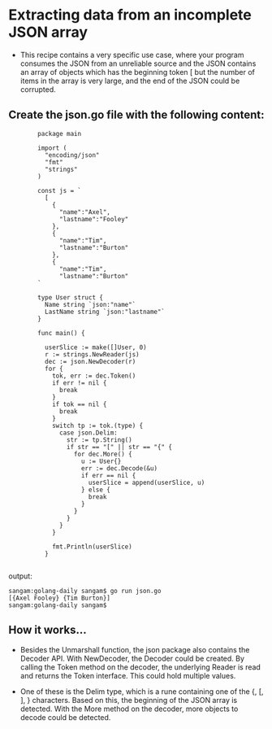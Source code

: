 # Extracting data from an incomplete JSON array

- This recipe contains a very specific use case, where your program consumes the JSON from an unreliable source and the JSON contains an array of objects which has the beginning token 
[ but the number of items in the array is very large, and the end of the JSON could be corrupted.

## Create the json.go file with the following content:
```
        package main

        import (
          "encoding/json"
          "fmt"
          "strings"
        )

        const js = `
          [
            {
              "name":"Axel",
              "lastname":"Fooley"
            },
            {
              "name":"Tim",
              "lastname":"Burton"
            },
            {
              "name":"Tim",
              "lastname":"Burton"
        `

        type User struct {
          Name string `json:"name"`
          LastName string `json:"lastname"`
        }

        func main() {

          userSlice := make([]User, 0)
          r := strings.NewReader(js)
          dec := json.NewDecoder(r)
          for {
            tok, err := dec.Token()
            if err != nil {
              break
            }
            if tok == nil {
              break
            }
            switch tp := tok.(type) {
              case json.Delim:
                str := tp.String()
                if str == "[" || str == "{" {
                  for dec.More() {
                    u := User{}
                    err := dec.Decode(&u)
                    if err == nil {
                      userSlice = append(userSlice, u)
                    } else {
                      break
                    }
                  }
                }
              }
            }

            fmt.Println(userSlice)
          }


```
output:
```
sangam:golang-daily sangam$ go run json.go
[{Axel Fooley} {Tim Burton}]
sangam:golang-daily sangam$ 

```

## How it works...

- Besides the Unmarshall function, the json package also contains the Decoder API. With NewDecoder, the Decoder could be created. By calling the Token method on the decoder, the underlying Reader is read and returns the Token interface. This could hold multiple values.

- One of these is the Delim type, which is a rune containing one of the {, [, ], } characters. Based on this, the beginning of the JSON array is detected. With the More method on the decoder, more objects to decode could be detected.
